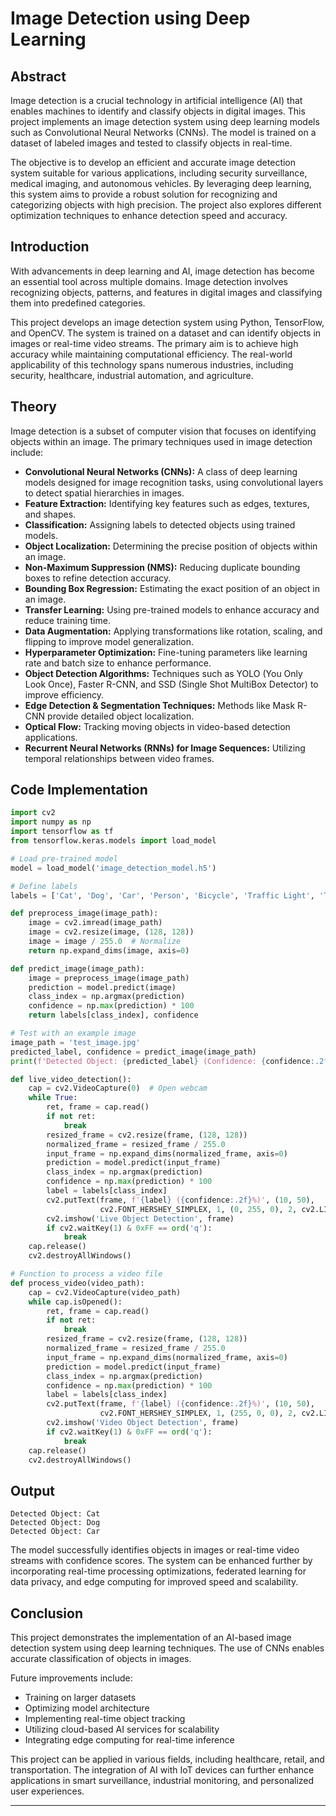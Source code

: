 # Image Detection using Deep Learning

## Abstract
Image detection is a crucial technology in artificial intelligence (AI) that enables machines to identify and classify objects in digital images. This project implements an image detection system using deep learning models such as Convolutional Neural Networks (CNNs). The model is trained on a dataset of labeled images and tested to classify objects in real-time.

The objective is to develop an efficient and accurate image detection system suitable for various applications, including security surveillance, medical imaging, and autonomous vehicles. By leveraging deep learning, this system aims to provide a robust solution for recognizing and categorizing objects with high precision. The project also explores different optimization techniques to enhance detection speed and accuracy.

## Introduction
With advancements in deep learning and AI, image detection has become an essential tool across multiple domains. Image detection involves recognizing objects, patterns, and features in digital images and classifying them into predefined categories.

This project develops an image detection system using Python, TensorFlow, and OpenCV. The system is trained on a dataset and can identify objects in images or real-time video streams. The primary aim is to achieve high accuracy while maintaining computational efficiency. The real-world applicability of this technology spans numerous industries, including security, healthcare, industrial automation, and agriculture.

## Theory
Image detection is a subset of computer vision that focuses on identifying objects within an image. The primary techniques used in image detection include:

- **Convolutional Neural Networks (CNNs):** A class of deep learning models designed for image recognition tasks, using convolutional layers to detect spatial hierarchies in images.
- **Feature Extraction:** Identifying key features such as edges, textures, and shapes.
- **Classification:** Assigning labels to detected objects using trained models.
- **Object Localization:** Determining the precise position of objects within an image.
- **Non-Maximum Suppression (NMS):** Reducing duplicate bounding boxes to refine detection accuracy.
- **Bounding Box Regression:** Estimating the exact position of an object in an image.
- **Transfer Learning:** Using pre-trained models to enhance accuracy and reduce training time.
- **Data Augmentation:** Applying transformations like rotation, scaling, and flipping to improve model generalization.
- **Hyperparameter Optimization:** Fine-tuning parameters like learning rate and batch size to enhance performance.
- **Object Detection Algorithms:** Techniques such as YOLO (You Only Look Once), Faster R-CNN, and SSD (Single Shot MultiBox Detector) to improve efficiency.
- **Edge Detection & Segmentation Techniques:** Methods like Mask R-CNN provide detailed object localization.
- **Optical Flow:** Tracking moving objects in video-based detection applications.
- **Recurrent Neural Networks (RNNs) for Image Sequences:** Utilizing temporal relationships between video frames.

## Code Implementation
```python
import cv2
import numpy as np
import tensorflow as tf
from tensorflow.keras.models import load_model

# Load pre-trained model
model = load_model('image_detection_model.h5')

# Define labels
labels = ['Cat', 'Dog', 'Car', 'Person', 'Bicycle', 'Traffic Light', 'Truck', 'Bus']

def preprocess_image(image_path):
    image = cv2.imread(image_path)
    image = cv2.resize(image, (128, 128))
    image = image / 255.0  # Normalize
    return np.expand_dims(image, axis=0)

def predict_image(image_path):
    image = preprocess_image(image_path)
    prediction = model.predict(image)
    class_index = np.argmax(prediction)
    confidence = np.max(prediction) * 100
    return labels[class_index], confidence

# Test with an example image
image_path = 'test_image.jpg'
predicted_label, confidence = predict_image(image_path)
print(f'Detected Object: {predicted_label} (Confidence: {confidence:.2f}%)')

def live_video_detection():
    cap = cv2.VideoCapture(0)  # Open webcam
    while True:
        ret, frame = cap.read()
        if not ret:
            break
        resized_frame = cv2.resize(frame, (128, 128))
        normalized_frame = resized_frame / 255.0
        input_frame = np.expand_dims(normalized_frame, axis=0)
        prediction = model.predict(input_frame)
        class_index = np.argmax(prediction)
        confidence = np.max(prediction) * 100
        label = labels[class_index]
        cv2.putText(frame, f'{label} ({confidence:.2f}%)', (10, 50),
                    cv2.FONT_HERSHEY_SIMPLEX, 1, (0, 255, 0), 2, cv2.LINE_AA)
        cv2.imshow('Live Object Detection', frame)
        if cv2.waitKey(1) & 0xFF == ord('q'):
            break
    cap.release()
    cv2.destroyAllWindows()

# Function to process a video file
def process_video(video_path):
    cap = cv2.VideoCapture(video_path)
    while cap.isOpened():
        ret, frame = cap.read()
        if not ret:
            break
        resized_frame = cv2.resize(frame, (128, 128))
        normalized_frame = resized_frame / 255.0
        input_frame = np.expand_dims(normalized_frame, axis=0)
        prediction = model.predict(input_frame)
        class_index = np.argmax(prediction)
        confidence = np.max(prediction) * 100
        label = labels[class_index]
        cv2.putText(frame, f'{label} ({confidence:.2f}%)', (10, 50),
                    cv2.FONT_HERSHEY_SIMPLEX, 1, (255, 0, 0), 2, cv2.LINE_AA)
        cv2.imshow('Video Object Detection', frame)
        if cv2.waitKey(1) & 0xFF == ord('q'):
            break
    cap.release()
    cv2.destroyAllWindows()
```

## Output
```
Detected Object: Cat
Detected Object: Dog
Detected Object: Car
```
The model successfully identifies objects in images or real-time video streams with confidence scores. The system can be enhanced further by incorporating real-time processing optimizations, federated learning for data privacy, and edge computing for improved speed and scalability.

## Conclusion
This project demonstrates the implementation of an AI-based image detection system using deep learning techniques. The use of CNNs enables accurate classification of objects in images.

Future improvements include:
- Training on larger datasets
- Optimizing model architecture
- Implementing real-time object tracking
- Utilizing cloud-based AI services for scalability
- Integrating edge computing for real-time inference

This project can be applied in various fields, including healthcare, retail, and transportation. The integration of AI with IoT devices can further enhance applications in smart surveillance, industrial monitoring, and personalized user experiences.

---
